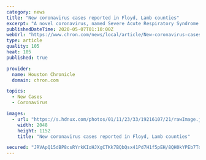 ```yaml
---
category: news
title: "New coronavirus cases reported in Floyd, Lamb counties"
excerpt: "A novel coronavirus, named Severe Acute Respiratory Syndrome coronavirus 2 (SARS-CoV-2), was identified as the cause of an outbreak of respiratory illness first detected in Wuhan, China in 2019. The illness caused by this virus has been named coronavirus disease 2019 (COVID-19)."
publishedDateTime: 2020-05-07T01:10:00Z
webUrl: "https://www.chron.com/news/local/article/New-coronavirus-cases-reported-in-Floyd-Lamb-15252374.php"
type: article
quality: 105
heat: 105
published: true

provider:
  name: Houston Chronicle
  domain: chron.com

topics:
  - New Cases
  - Coronavirus

images:
  - url: "https://s.hdnux.com/photos/01/11/23/33/19216107/21/rawImage.jpg"
    width: 2048
    height: 1152
    title: "New coronavirus cases reported in Floyd, Lamb counties"

secured: "JRVApQ15dBP8csRYrkKIoHJXgCTKk7BQbQsx41Pd7H1f5pEH/8QH0kYPEb7TqqzKsmA3zzlTMI3nG4+0prCWgikoGjN3BRQgbKgousCSJszjDOXmeLIrS18X5Iqwlt5WSgr1j31pFIpvqzA/gzf4ZdoU6lTSadQplMHq0F0JkIC7QVSTCoGX5HZYqHW0+ptf31MwsmVZzWg5Ax5/nVWnpOIGT6gEAKt5sl08Jv6daUbCuIQ3I6l3dmZ7kL48ONJ74hhei2LOCul4NeCKzq9L2B0PdE7jWFLunXmHL7t4atHnOd+jdb/HzTbE63WwtSo+q+PrCUtf9ETjOWVPUIiPZ4Z9q2vIKlRT6WJ4eGlcButmYQ4GFeeE90cYoztj0olKiOqsWlL6vTyrO1vHHahvor1ShGKIZnCD4p0ByxpBx/aO1EYElPDcAIVemBXsBIsFdNRQmyHQl1D7qmimdcWoNSPr/3ATg8UnBBQULSAspWM=;yyVCBdYEGTtECa39NZAnrw=="
---
```


